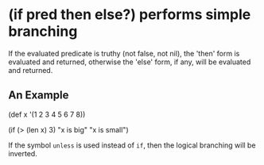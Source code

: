 # (if pred then else?) performs simple branching
If the evaluated predicate is truthy (not false, not nil), the 'then' form is evaluated and returned, otherwise the 'else' form, if any, will be evaluated and returned.

## An Example

  (def x '(1 2 3 4 5 6 7 8))

  (if (> (len x) 3)
    "x is big"
    "x is small")

If the symbol `unless` is used instead of `if`, then the logical branching will be inverted.
